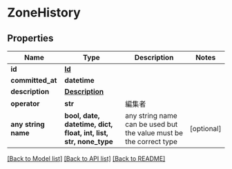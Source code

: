 # ZoneHistory


## Properties
Name | Type | Description | Notes
------------ | ------------- | ------------- | -------------
**id** | [**Id**](Id.md) |  | 
**committed_at** | **datetime** |  | 
**description** | [**Description**](Description.md) |  | 
**operator** | **str** | 編集者 | 
**any string name** | **bool, date, datetime, dict, float, int, list, str, none_type** | any string name can be used but the value must be the correct type | [optional]

[[Back to Model list]](../README.md#documentation-for-models) [[Back to API list]](../README.md#documentation-for-api-endpoints) [[Back to README]](../README.md)


